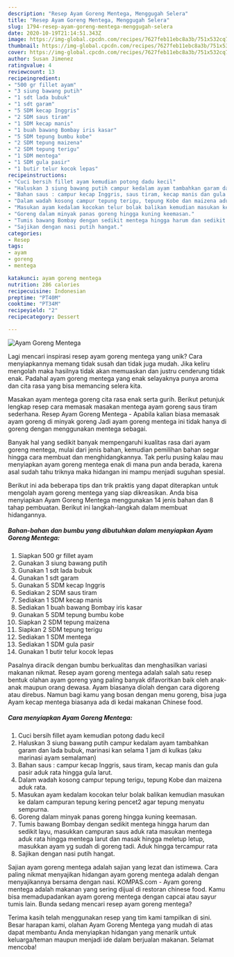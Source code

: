 ```yaml
---
description: "Resep Ayam Goreng Mentega, Menggugah Selera"
title: "Resep Ayam Goreng Mentega, Menggugah Selera"
slug: 1794-resep-ayam-goreng-mentega-menggugah-selera
date: 2020-10-19T21:14:51.343Z
image: https://img-global.cpcdn.com/recipes/7627feb11ebc8a3b/751x532cq70/ayam-goreng-mentega-foto-resep-utama.jpg
thumbnail: https://img-global.cpcdn.com/recipes/7627feb11ebc8a3b/751x532cq70/ayam-goreng-mentega-foto-resep-utama.jpg
cover: https://img-global.cpcdn.com/recipes/7627feb11ebc8a3b/751x532cq70/ayam-goreng-mentega-foto-resep-utama.jpg
author: Susan Jimenez
ratingvalue: 4
reviewcount: 13
recipeingredient:
- "500 gr fillet ayam"
- "3 siung bawang putih"
- "1 sdt lada bubuk"
- "1 sdt garam"
- "5 SDM kecap Inggris"
- "2 SDM saus tiram"
- "1 SDM kecap manis"
- "1 buah bawang Bombay iris kasar"
- "5 SDM tepung bumbu kobe"
- "2 SDM tepung maizena"
- "2 SDM tepung terigu"
- "1 SDM mentega"
- "1 SDM gula pasir"
- "1 butir telur kocok lepas"
recipeinstructions:
- "Cuci bersih fillet ayam kemudian potong dadu kecil"
- "Haluskan 3 siung bawang putih campur kedalam ayam tambahkan garam dan lada bubuk, marinasi kan selama 1 jam di kulkas (aku marinasi ayam semalaman)"
- "Bahan saus : campur kecap Inggris, saus tiram, kecap manis dan gula pasir aduk rata hingga gula larut."
- "Dalam wadah kosong campur tepung terigu, tepung Kobe dan maizena aduk rata."
- "Masukan ayam kedalam kocokan telur bolak balikan kemudian masukan ke dalam campuran tepung kering pencet2 agar tepung menyatu sempurna."
- "Goreng dalam minyak panas goreng hingga kuning keemasan."
- "Tumis bawang Bombay dengan sedikit mentega hingga harum dan sedikit layu, masukkan campuran saus aduk rata masukan mentega aduk rata hingga mentega larut dan masak hingga meletup letup, masukkan ayam yg sudah di goreng tadi. Aduk hingga tercampur rata"
- "Sajikan dengan nasi putih hangat."
categories:
- Resep
tags:
- ayam
- goreng
- mentega

katakunci: ayam goreng mentega 
nutrition: 286 calories
recipecuisine: Indonesian
preptime: "PT40M"
cooktime: "PT34M"
recipeyield: "2"
recipecategory: Dessert

---
```



![Ayam Goreng Mentega](https://img-global.cpcdn.com/recipes/7627feb11ebc8a3b/751x532cq70/ayam-goreng-mentega-foto-resep-utama.jpg)

Lagi mencari inspirasi resep ayam goreng mentega yang unik? Cara menyiapkannya memang tidak susah dan tidak juga mudah. Jika keliru mengolah maka hasilnya tidak akan memuaskan dan justru cenderung tidak enak. Padahal ayam goreng mentega yang enak selayaknya punya aroma dan cita rasa yang bisa memancing selera kita.

Masakan ayam mentega goreng cita rasa enak serta gurih. Berikut petunjuk lengkap resep cara memasak masakan mentega ayam goreng saus tiram sederhana. Resep Ayam Goreng Mentega - Apabila kalian biasa memasak ayam goreng di minyak goreng Jadi ayam goreng mentega ini tidak hanya di goreng dengan menggunakan mentega sebagai.

Banyak hal yang sedikit banyak mempengaruhi kualitas rasa dari ayam goreng mentega, mulai dari jenis bahan, kemudian pemilihan bahan segar hingga cara membuat dan menghidangkannya. Tak perlu pusing kalau mau menyiapkan ayam goreng mentega enak di mana pun anda berada, karena asal sudah tahu triknya maka hidangan ini mampu menjadi suguhan spesial.


Berikut ini ada beberapa tips dan trik praktis yang dapat diterapkan untuk mengolah ayam goreng mentega yang siap dikreasikan. Anda bisa menyiapkan Ayam Goreng Mentega menggunakan 14 jenis bahan dan 8 tahap pembuatan. Berikut ini langkah-langkah dalam membuat hidangannya.

<!--inarticleads1-->

##### Bahan-bahan dan bumbu yang dibutuhkan dalam menyiapkan Ayam Goreng Mentega:

1. Siapkan 500 gr fillet ayam
1. Gunakan 3 siung bawang putih
1. Gunakan 1 sdt lada bubuk
1. Gunakan 1 sdt garam
1. Gunakan 5 SDM kecap Inggris
1. Sediakan 2 SDM saus tiram
1. Sediakan 1 SDM kecap manis
1. Sediakan 1 buah bawang Bombay iris kasar
1. Gunakan 5 SDM tepung bumbu kobe
1. Siapkan 2 SDM tepung maizena
1. Siapkan 2 SDM tepung terigu
1. Sediakan 1 SDM mentega
1. Sediakan 1 SDM gula pasir
1. Gunakan 1 butir telur kocok lepas


Pasalnya diracik dengan bumbu berkualitas dan menghasilkan variasi makanan nikmat. Resep ayam goreng mentega adalah salah satu resep bentuk olahan ayam goreng yang paling banyak difavoritkan baik oleh anak-anak maupun orang dewasa. Ayam biasanya diolah dengan cara digoreng atau direbus. Namun bagi kamu yang bosan dengan menu goreng, bisa juga Ayam kecap mentega biasanya ada di kedai makanan Chinese food. 

<!--inarticleads2-->

##### Cara menyiapkan Ayam Goreng Mentega:

1. Cuci bersih fillet ayam kemudian potong dadu kecil
1. Haluskan 3 siung bawang putih campur kedalam ayam tambahkan garam dan lada bubuk, marinasi kan selama 1 jam di kulkas (aku marinasi ayam semalaman)
1. Bahan saus : campur kecap Inggris, saus tiram, kecap manis dan gula pasir aduk rata hingga gula larut.
1. Dalam wadah kosong campur tepung terigu, tepung Kobe dan maizena aduk rata.
1. Masukan ayam kedalam kocokan telur bolak balikan kemudian masukan ke dalam campuran tepung kering pencet2 agar tepung menyatu sempurna.
1. Goreng dalam minyak panas goreng hingga kuning keemasan.
1. Tumis bawang Bombay dengan sedikit mentega hingga harum dan sedikit layu, masukkan campuran saus aduk rata masukan mentega aduk rata hingga mentega larut dan masak hingga meletup letup, masukkan ayam yg sudah di goreng tadi. Aduk hingga tercampur rata
1. Sajikan dengan nasi putih hangat.


Sajian ayam goreng mentega adalah sajian yang lezat dan istimewa. Cara paling nikmat menyajikan hidangan ayam goreng mentega adalah dengan menyajikannya bersama dengan nasi. KOMPAS.com - Ayam goreng mentega adalah makanan yang sering dijual di restoran chinese food. Kamu bisa memadupadankan ayam goreng mentega dengan capcai atau sayur tumis lain. Bunda sedang mencari resep ayam goreng mentega? 

Terima kasih telah menggunakan resep yang tim kami tampilkan di sini. Besar harapan kami, olahan Ayam Goreng Mentega yang mudah di atas dapat membantu Anda menyiapkan hidangan yang menarik untuk keluarga/teman maupun menjadi ide dalam berjualan makanan. Selamat mencoba!

